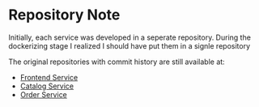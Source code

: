 # Repository Note

Initially, each service was developed in a seperate repository.
During the dockerizing stage I realized I should have put them in a signle repository

The original repositories with commit history are still available at:
- [Frontend Service](https://github.com/amrkhanfar/bazar-frontend)
- [Catalog Service](https://github.com/amrkhanfar/bazar-catalog)
- [Order Service](https://github.com/amrkhanfar/bazar-order)
